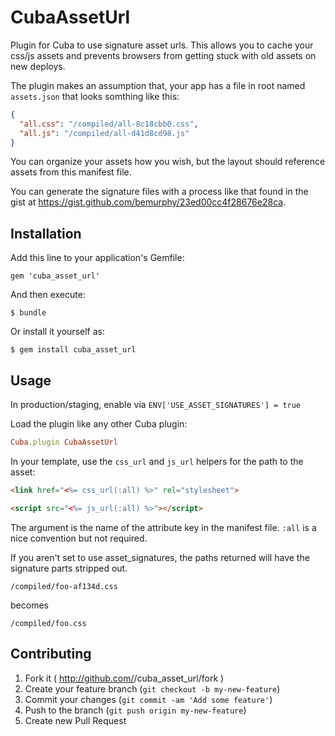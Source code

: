# CubaAssetUrl

Plugin for Cuba to use signature asset urls.  This allows you to cache your
css/js assets and prevents browsers from getting stuck with old assets on
new deploys.

The plugin makes an assumption that, your app has a file in root named
`assets.json` that looks somthing like this:

```json
{
  "all.css": "/compiled/all-8c18cbb0.css",
  "all.js": "/compiled/all-d41d8cd98.js"
}
```

You can organize your assets how you wish, but the layout should reference
assets from this manifest file.

You can generate the signature files with a process like that found in the
gist at https://gist.github.com/bemurphy/23ed00cc4f28676e28ca.

## Installation

Add this line to your application's Gemfile:

    gem 'cuba_asset_url'

And then execute:

    $ bundle

Or install it yourself as:

    $ gem install cuba_asset_url

## Usage

In production/staging, enable via `ENV['USE_ASSET_SIGNATURES'] = true`

Load the plugin like any other Cuba plugin:

```ruby
Cuba.plugin CubaAssetUrl
```

In your template, use the `css_url` and `js_url` helpers for the path to
the asset:

```html
<link href="<%= css_url(:all) %>" rel="stylesheet">

<script src="<%= js_url(:all) %>"></script>
```

The argument is the name of the attribute key in the manifest file.  `:all` is
a nice convention but not required.

If you aren't set to use asset_signatures, the paths returned will have the
signature parts stripped out.

```
/compiled/foo-af134d.css
```

becomes
```
/compiled/foo.css
```

## Contributing

1. Fork it ( http://github.com/<my-github-username>/cuba_asset_url/fork )
2. Create your feature branch (`git checkout -b my-new-feature`)
3. Commit your changes (`git commit -am 'Add some feature'`)
4. Push to the branch (`git push origin my-new-feature`)
5. Create new Pull Request
